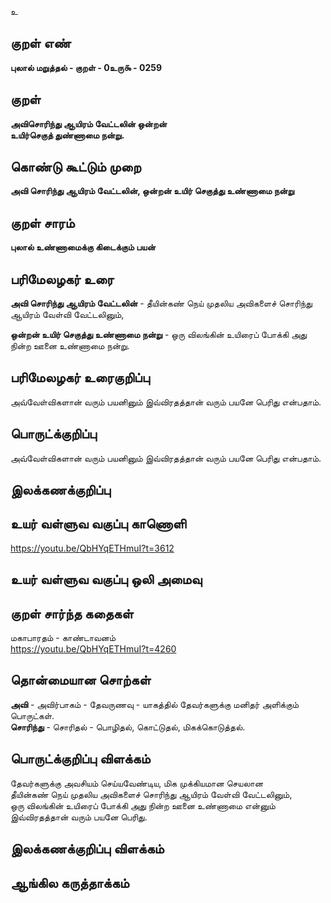 உ

## குறள் எண் 

**புலால் மறுத்தல் - குறள் - 0உரு௯ - 0259**  

## குறள் 

**அவிசொரிந்து ஆயிரம் வேட்டலின் ஒன்றன்  
உயிர்செகுத் துண்ணாமை நன்று.**  

## கொண்டு கூட்டும் முறை

**அவி சொரிந்து ஆயிரம் வேட்டலின், ஒன்றன் உயிர் செகுத்து உண்ணாமை நன்று**

## குறள் சாரம் 

**புலால் உண்ணாமைக்கு கிடைக்கும் பயன்**  

## பரிமேலழகர் உரை

**அவி சொரிந்து ஆயிரம் வேட்டலின்** - தீயின்கண் நெய் முதலிய அவிகளைச் சொரிந்து ஆயிரம் வேள்வி வேட்டலினும்,   

**ஒன்றன் உயிர் செகுத்து உண்ணாமை நன்று** - ஒரு விலங்கின் உயிரைப் போக்கி அது நின்ற ஊனை உண்ணாமை நன்று.  

## பரிமேலழகர் உரைகுறிப்பு   

அவ்வேள்விகளான் வரும் பயனினும் இவ்விரதத்தான் வரும் பயனே பெரிது என்பதாம்.  

## பொருட்க்குறிப்பு 

அவ்வேள்விகளான் வரும் பயனினும் இவ்விரதத்தான் வரும் பயனே பெரிது என்பதாம்.  

## இலக்கணக்குறிப்பு  


## உயர் வள்ளுவ வகுப்பு காணொளி

https://youtu.be/QbHYqETHmuI?t=3612

## உயர் வள்ளுவ வகுப்பு ஒலி அமைவு 

 
## குறள் சார்ந்த கதைகள் 

மகாபாரதம் - காண்டாவனம்  
https://youtu.be/QbHYqETHmuI?t=4260

## தொன்மையான சொற்கள்

**அவி** - அவிர்பாகம் - தேவருணவு - யாகத்தில் தேவர்களுக்கு மனிதர் அளிக்கும் பொருட்கள்.   
**சொரிந்து** - சொரிதல் - பொழிதல், கொட்டுதல், மிகக்கொடுத்தல்.  

## பொருட்க்குறிப்பு விளக்கம்

தேவர்களுக்கு அவசியம் செய்யவேண்டிய, மிக முக்கியமான செயலான  
தீயின்கண் நெய் முதலிய அவிகளைச் சொரிந்து ஆயிரம் வேள்வி வேட்டலினும்,   
ஒரு விலங்கின் உயிரைப் போக்கி அது நின்ற ஊனை உண்ணாமை என்னும் இவ்விரதத்தான் வரும் பயனே பெரிது.    

## இலக்கணக்குறிப்பு விளக்கம்


## ஆங்கில கருத்தாக்கம் 


